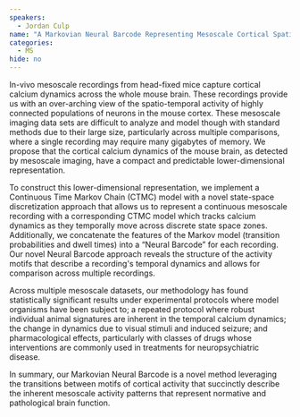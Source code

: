 ```yaml
---
speakers:
  - Jordan Culp
name: "A Markovian Neural Barcode Representing Mesoscale Cortical Spatiotemporal Dynamics"
categories:
  - MS
hide: no
---
```

In-vivo mesoscale recordings from head-fixed mice capture cortical calcium dynamics across the whole mouse brain. These recordings provide us with an over-arching view of the spatio-temporal activity of highly connected populations of neurons in the mouse cortex. These mesoscale imaging data sets are difficult to analyze and model though with standard methods due to their large size, particularly across multiple comparisons, where a single recording may require many gigabytes of memory.  We propose that the cortical calcium dynamics of the mouse brain, as detected by mesoscale imaging, have a compact and predictable lower-dimensional representation. 

To construct this lower-dimensional representation, we implement a Continuous Time Markov Chain (CTMC) model with a novel state-space discretization approach that allows us to represent a continuous mesoscale recording with a corresponding CTMC model which tracks calcium dynamics as they temporally move across discrete state space zones.  Additionally, we concatenate the features of the Markov model (transition probabilities and dwell times) into a “Neural Barcode” for each recording. Our novel Neural Barcode approach reveals the structure of the activity motifs that describe a recording's temporal dynamics and allows for comparison across multiple recordings.  

Across multiple mesoscale datasets, our methodology has found statistically significant results under experimental protocols where model organisms have been subject to; a repeated protocol where robust individual animal signatures are inherent in the temporal calcium dynamics; the change in dynamics due to visual stimuli and induced seizure; and pharmacological effects, particularly with classes of drugs whose interventions are commonly used in treatments for neuropsychiatric disease.  

In summary, our Markovian Neural Barcode is a novel method leveraging the transitions between motifs of cortical activity that succinctly describe the inherent mesoscale activity patterns that represent normative and pathological brain function.
